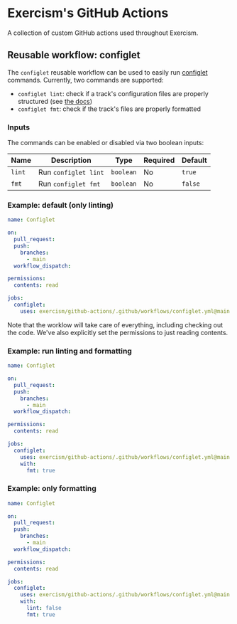 # Exercism's GitHub Actions

A collection of custom GitHub actions used throughout Exercism.

## Reusable workflow: configlet

The `configlet` reusable workflow can be used to easily run [configlet][configlet] commands.
Currently, two commands are supported:

- `configlet lint`: check if a track's configuration files are properly structured (see [the docs][configlet-lint])
- `configlet fmt`: check if the track's files are properly formatted

### Inputs

The commands can be enabled or disabled via two boolean inputs:

| Name   | Description          | Type      | Required | Default |
| ------ | -------------------- | --------- | -------- | ------- |
| `lint` | Run `configlet lint` | `boolean` | No       | `true`  |
| `fmt`  | Run `configlet fmt`  | `boolean` | No       | `false` |

### Example: default (only linting)

```yaml
name: Configlet

on:
  pull_request:
  push:
    branches:
      - main
  workflow_dispatch:

permissions:
  contents: read

jobs:
  configlet:
    uses: exercism/github-actions/.github/workflows/configlet.yml@main
```

Note that the worklow will take care of everything, including checking out the code.
We've also explicitly set the permissions to just reading contents.

### Example: run linting and formatting

```yaml
name: Configlet

on:
  pull_request:
  push:
    branches:
      - main
  workflow_dispatch:

permissions:
  contents: read

jobs:
  configlet:
    uses: exercism/github-actions/.github/workflows/configlet.yml@main
    with:
      fmt: true
```

### Example: only formatting

```yaml
name: Configlet

on:
  pull_request:
  push:
    branches:
      - main
  workflow_dispatch:

permissions:
  contents: read

jobs:
  configlet:
    uses: exercism/github-actions/.github/workflows/configlet.yml@main
    with:
      lint: false
      fmt: true
```

[configlet]: https://exercism.org/docs/building/configlet
[configlet-lint]: https://exercism.org/docs/building/configlet/lint
